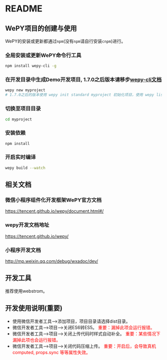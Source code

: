 # README

## WePY项目的创建与使用

WePY的安装或更新都通过`npm`(没有`npm`请自行安装`cnpm`)进行。

### 全局安装或更新WePY命令行工具
```bash
npm install wepy-cli -g
```

### 在开发目录中生成Demo开发项目, 1.7.0之后版本请移步[wepy-cli文档](https://tencent.github.io/wepy/document.html#/./doc.cli)
```bash
wepy new myproject
# 1.7.0之后的版本使用 wepy init standard myproject 初始化项目，使用 wepy list 查看项目模板
```

### 切换至项目目录
```bash
cd myproject
```

### 安装依赖
```bash
npm install
```

### 开启实时编译
```bash
wepy build --watch
```

## 相关文档

### 微信小程序组件化开发框架WePY官方文档
https://tencent.github.io/wepy/document.html#/

### wepy开发文档地址
https://tencent.github.io/wepy/

### 小程序开发文档
http://mp.weixin.qq.com/debug/wxadoc/dev/

## 开发工具
推荐使用webstrom。

## 开发使用说明(重要)

- 使用微信开发者工具-->添加项目，项目目录请选择dist目录。
- 微信开发者工具-->项目-->关闭ES6转ES5。 <font color=red>重要：漏掉此项会运行报错。</font> 
- 微信开发者工具-->项目-->关闭上传代码时样式自动补全。  <font color=red>重要：某些情况下漏掉此项也会运行报错。</font> 
- 微信开发者工具-->项目-->关闭代码压缩上传。  <font color=red>重要：开启后，会导致真机computed, props.sync 等等属性失效。</font> 




